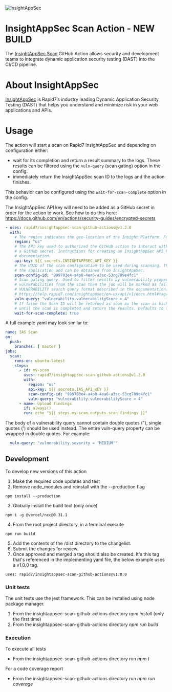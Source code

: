![InsightAppSec](https://brand.rapid7.com/includes/file/png/insightappsec-b-c.png)
# InsightAppSec Scan Action - NEW BUILD
The [InsightAppSec Scan](https://docs.rapid7.com/insightappsec/github-actions-integration) GitHub Action allows security and development teams to integrate dynamic application security testing (DAST) into the CI/CD pipeline.

# About InsightAppSec
[InsightAppSec](https://www.rapid7.com/products/insightappsec/) is Rapid7’s industry leading Dynamic Application Security Testing (DAST) that helps you understand and minimize risk in your web applications and APIs. 

# Usage
The action will start a scan on Rapid7 InsightAppSec and depending on configuration either:
- wait for its completion and return a result summary to the logs. These results can be filtered using the `vuln-query` (scan gating) option in the config.
- immediately return the InsightAppSec scan ID to the logs and the action finishes.

This behavior can be configured using the `wait-for-scan-complete` option in the config.

The InsightAppSec API key will need to be added as a GitHub secret in order for the action to work. See how to do this here: https://docs.github.com/en/actions/security-guides/encrypted-secrets


```yaml
- uses: rapid7/insightappsec-scan-github-actions@v1.2.0
  with:
    # The region indicates the geo-location of the Insight Platform. For example 'us'.
    region: "us"
    # The API key used to authorized the GitHub action to interact with the Rapid7 API. The API key should be stored as
    # a GitHub secret. Instructions for creating an InsightAppSec API key are shown in the Rapid7 InsightAppSec
    # documentation.
    api-key: ${{ secrets.INSIGHTAPPSEC_API_KEY }}
    # The UUID of the scan configuration to be used during scanning. The scan configuration should be a sub-resource of
    # the application and can be obtained from InsightAppSec.
    scan-config-id: "999703e4-a4p0-4ea6-a3sc-53cg789e4fc1"
    # Scan gating query. Used to filter results by vulnerability properties. If this has a value and the query returns
    # vulnerabilities from the scan then the job will be marked as failed. The format of the scan gating query should conform to the 
    # VULNERABILITY search query format described in the documentation: 
    # https://help.rapid7.com/insightappsec/en-us/api/v1/docs.html#tag/Search
    vuln-query: "vulnerability.vulnerabilityScore > 4"
    # If false the Scan ID will be returned as soon as the scan is kicked off, else the workflow will continually poll 
    # until the scan is completed and return the results. Defaults to true.
    wait-for-scan-complete: true
```

A full example yaml may look similar to:
```yaml
name: IAS Scan
on:
  push:
    branches: [ master ]
jobs:
  scan:
    runs-on: ubuntu-latest
    steps:
      - id: my-scan
        uses: rapid7/insightappsec-scan-github-actions@v1.2.0
        with:
          region: "us"
          api-key: ${{ secrets.IAS_API_KEY }}
          scan-config-id: "999703e4-a4p0-4ea6-a3sc-53cg789e4fc1"
          vuln-query: "vulnerability.vulnerabilityScore > 4"
      - name: Upload findings
        if: always()
        run: echo "${{ steps.my-scan.outputs.scan-findings }}"
```

The body of a vulnerability query cannot contain double quotes ("), single quotes (') should be used instead. The entire vuln-query property can be wrapped in double quotes. For example:
```yaml
  vuln-query: "vulnerability.severity = 'MEDIUM'"
```

## Development
To develop new versions of this action
1. Make the required code updates and test
2. Remove node_modules and reinstall with the --production flag
```
npm install --production
```
3. Globally install the build tool (only once)
```
npm i -g @vercel/ncc@0.31.1
```
4. From the root project directory, in a terminal execute
```
npm run build
```
5. Add the contents of the /dist directory to the changelist.
6. Submit the changes for review.
7. Once approved and merged a tag should also be created. It's this tag that's referenced in the implementing yaml file, the below example uses a v1.0.0 tag.
```
uses: rapid7/insightappsec-scan-github-actions@v1.0.0
```

### Unit tests
The unit tests use the jest framework. This can be installed using node package manager.

1. From the insightappsec-scan-github-actions directory _npm  install_ (only the first time)
2. From the insightappsec-scan-github-actions directory _npm run build_

### Execution

To execute all tests
- From the insightappsec-scan-github-actions directory run _npm t_

For a code coverage report
- From the insightappsec-scan-github-actions directory run _npm run coverage_
